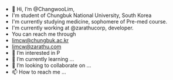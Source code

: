 - 👋 Hi, I’m @ChangwooLim, 
- I'm student of Chungbuk National University, South Korea
- I'm currently studying medicine, sophomere of Pre-med course.
- I'm currently working at @zarathucorp, developer.
- You can reach me through
-   limcw@chungbuk.ac.kr
-   limcw@zarathu.com
- 👀 I’m interested in P
- 🌱 I’m currently learning ...
- 💞️ I’m looking to collaborate on ...
- 📫 How to reach me ...

<!---
ChangwooLim/ChangwooLim is a ✨ special ✨ repository because its `README.md` (this file) appears on your GitHub profile.
You can click the Preview link to take a look at your changes.
--->
